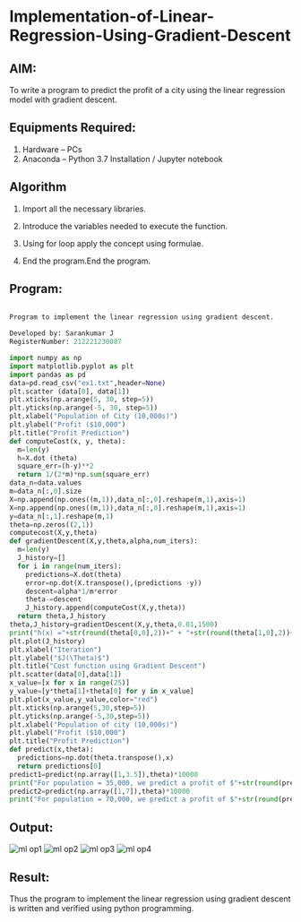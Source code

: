 # Implementation-of-Linear-Regression-Using-Gradient-Descent

## AIM:
To write a program to predict the profit of a city using the linear regression model with gradient descent.

## Equipments Required:
1. Hardware – PCs
2. Anaconda – Python 3.7 Installation / Jupyter notebook

## Algorithm
1. Import all the necessary libraries.

2. Introduce the variables needed to execute the function.

3. Using for loop apply the concept using formulae.

4. End the program.End the program.
## Program:
```py

Program to implement the linear regression using gradient descent.

Developed by: Sarankumar J
RegisterNumber: 212221230087

import numpy as np
import matplotlib.pyplot as plt
import pandas as pd
data=pd.read_csv("ex1.txt",header=None)
plt.scatter (data[0], data[1])
plt.xticks(np.arange(5, 30, step=5))
plt.yticks(np.arange(-5, 30, step=5))
plt.xlabel("Population of City (10,000s)")
plt.ylabel("Profit ($10,000")
plt.title("Profit Prediction")
def computeCost(x, y, theta):
  m=len(y)
  h=X.dot (theta)
  square_err=(h-y)**2
  return 1/(2*m)*np.sum(square_err)
data_n=data.values
m=data_n[:,0].size
X=np.append(np.ones((m,1)),data_n[:,0].reshape(m,1),axis=1)
X=np.append(np.ones((m,1)),data_n[:,0].reshape(m,1),axis=1)
y=data_n[:,1].reshape(m,1)
theta=np.zeros((2,1))
computecost(X,y,theta)
def gradientDescent(X,y,theta,alpha,num_iters):
  m=len(y)
  J_history=[]
  for i in range(num_iters):
    predictions=X.dot(theta)
    error=np.dot(X.transpose(),(predictions -y))
    descent=alpha*1/m*error
    theta-=descent
    J_history.append(computeCost(X,y,theta))
  return theta,J_history
theta,J_history=gradientDescent(X,y,theta,0.01,1500)
print("h(x) ="+str(round(theta[0,0],2))+" + "+str(round(theta[1,0],2))+"x1")
plt.plot(J_history)
plt.xlabel("Iteration")
plt.ylabel("$J(\Theta)$")
plt.title("Cost function using Gradient Descent")
plt.scatter(data[0],data[1])
x_value=[x for x in range(25)]
y_value=[y*theta[1]+theta[0] for y in x_value]
plt.plot(x_value,y_value,color="red")
plt.xticks(np.arange(5,30,step=5))
plt.yticks(np.arange(-5,30,step=5))
plt.xlabel("Population of city (10,000s)")
plt.ylabel("Profit ($10,000")
plt.title("Profit Prediction")
def predict(x,theta):
  predictions=np.dot(theta.transpose(),x)
  return predictions[0]
predict1=predict(np.array([1,3.5]),theta)*10000
print("For population = 35,000, we predict a profit of $"+str(round(predict1,0)))
predict2=predict(np.array([1,7]),theta)*10000
print("For population = 70,000, we predict a profit of $"+str(round(predict2,0)))

```

## Output:
![ml op1](https://user-images.githubusercontent.com/94778101/198861259-e66fa35e-640b-4cef-8407-14940b508e71.png)
![ml op2](https://user-images.githubusercontent.com/94778101/198861262-a6148611-332b-4bc4-bdca-17a9a1d905b6.png)
![ml op3](https://user-images.githubusercontent.com/94778101/198861263-84c7d65f-cb9c-47d4-8196-5c7a6ff77131.png)
![ml op4](https://user-images.githubusercontent.com/94778101/198861270-24b67d8f-9cf4-4c27-8c33-d9729b46dea1.png)


## Result:
Thus the program to implement the linear regression using gradient descent is written and verified using python programming.
